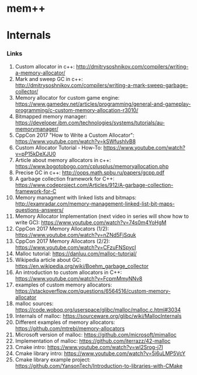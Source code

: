 # mem++

# Internals

### Links
1. Custom allocator in c++: http://dmitrysoshnikov.com/compilers/writing-a-memory-allocator/
2. Mark and sweep GC in c++: http://dmitrysoshnikov.com/compilers/writing-a-mark-sweep-garbage-collector/
3. Memory allocator for custom game engine: https://www.gamedev.net/articles/programming/general-and-gameplay-programming/c-custom-memory-allocation-r3010/
4. Bitmapped memory manager: https://developer.ibm.com/technologies/systems/tutorials/au-memorymanager/
5. CppCon 2017 "How to Write a Custom Allocator": https://www.youtube.com/watch?v=kSWfushlvB8
6. Custom Allocator Tutorial - How-To: https://www.youtube.com/watch?v=pP15kDeXJU0
7. Article about memory allocators in c++: https://www.bogotobogo.com/cplusplus/memoryallocation.php
8. Precise GC in c++: http://oops.math.spbu.ru/papers/gcpp.pdf
9. A garbage collection framework for C++: https://www.codeproject.com/Articles/912/A-garbage-collection-framework-for-C
10. Memory managment with linked lists and bitmaps: http://examradar.com/memory-management-linked-list-bit-maps-questions-answers/
11. Memory Allocator Implementation (next video in series will show how to write GC): https://www.youtube.com/watch?v=74s0m4YoHgM
12. CppCon 2017 Memory Allocators (1/2): https://www.youtube.com/watch?v=nZNd5FjSquk
13. CppCon 2017 Memory Allocators (2/2): https://www.youtube.com/watch?v=CFzuFNSpycI
14. Malloc tutorial: https://danluu.com/malloc-tutorial/
15. Wikipedia article about GC: https://en.wikipedia.org/wiki/Boehm_garbage_collector
16. An introduction to custom allocators in C++: https://www.youtube.com/watch?v=FcpmMmyNNv8
17. examples of custom memory allocators: https://stackoverflow.com/questions/6564516/custom-memory-allocator
18. malloc sources: https://code.woboq.org/userspace/glibc/malloc/malloc.c.html#3034
19. Internals of malloc: https://sourceware.org/glibc/wiki/MallocInternals
20. Different examples of memory allocators: https://github.com/mtrebi/memory-allocators
21. Microsoft version of malloc: https://github.com/microsoft/mimalloc
22. Implementation of malloc: https://github.com/jterrazz/42-malloc
23. Cmake intro: https://www.youtube.com/watch?v=wl2Srog-j7I
24. Cmake library intro: https://www.youtube.com/watch?v=5i6uLMP5VcY
25. Cmake library example project: https://github.com/YansonTech/Introduction-to-libraries-with-CMake